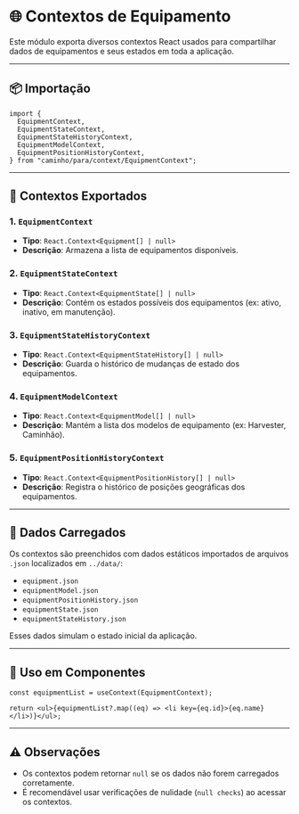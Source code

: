 # 🌐 Contextos de Equipamento

Este módulo exporta diversos contextos React usados para compartilhar dados de equipamentos e seus estados em toda a aplicação.

---

## 📦 Importação

```tsx
import {
  EquipmentContext,
  EquipmentStateContext,
  EquipmentStateHistoryContext,
  EquipmentModelContext,
  EquipmentPositionHistoryContext,
} from "caminho/para/context/EquipmentContext";
```

---

## 🧩 Contextos Exportados

### 1. `EquipmentContext`

- **Tipo**: `React.Context<Equipment[] | null>`
- **Descrição**: Armazena a lista de equipamentos disponíveis.

### 2. `EquipmentStateContext`

- **Tipo**: `React.Context<EquipmentState[] | null>`
- **Descrição**: Contém os estados possíveis dos equipamentos (ex: ativo, inativo, em manutenção).

### 3. `EquipmentStateHistoryContext`

- **Tipo**: `React.Context<EquipmentStateHistory[] | null>`
- **Descrição**: Guarda o histórico de mudanças de estado dos equipamentos.

### 4. `EquipmentModelContext`

- **Tipo**: `React.Context<EquipmentModel[] | null>`
- **Descrição**: Mantém a lista dos modelos de equipamento (ex: Harvester, Caminhão).

### 5. `EquipmentPositionHistoryContext`

- **Tipo**: `React.Context<EquipmentPositionHistory[] | null>`
- **Descrição**: Registra o histórico de posições geográficas dos equipamentos.

---

## 📁 Dados Carregados

Os contextos são preenchidos com dados estáticos importados de arquivos `.json` localizados em `../data/`:

- `equipment.json`
- `equipmentModel.json`
- `equipmentPositionHistory.json`
- `equipmentState.json`
- `equipmentStateHistory.json`

Esses dados simulam o estado inicial da aplicação.

---

## 🧠 Uso em Componentes

```tsx
const equipmentList = useContext(EquipmentContext);

return <ul>{equipmentList?.map((eq) => <li key={eq.id}>{eq.name}</li>)}</ul>;
```

---

## ⚠️ Observações

- Os contextos podem retornar `null` se os dados não forem carregados corretamente.
- É recomendável usar verificações de nulidade (`null checks`) ao acessar os contextos.
